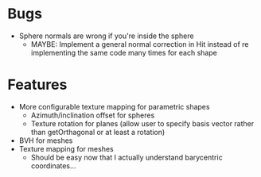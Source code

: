 # Bugs
* Sphere normals are wrong if you're inside the sphere
  * MAYBE: Implement a general normal correction in Hit instead of re implementing the same code many times for each shape

# Features
* More configurable texture mapping for parametric shapes
  * Azimuth/inclination offset for spheres
  * Texture rotation for planes (allow user to specify basis vector rather than getOrthagonal or at least a rotation)
* BVH for meshes
* Texture mapping for meshes
  * Should be easy now that I actually understand barycentric coordinates...